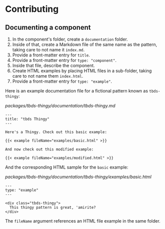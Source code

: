 # Contributing

## Documenting a component

1. In the component's folder, create a `documentation` folder.
1. Inside of that, create a Markdown file of the same name as the pattern,
   taking care to not name it `index.md`.
1. Provide a front-matter entry for `title`.
1. Provide a front-matter entry for `type: "component"`.
1. Inside that file, describe the component.
1. Create HTML examples by placing HTML files in a sub-folder, taking care to
   not name them `index.html`.
1. Provide a front-matter entry for `type: "example"`.

Here is an example documentation file for a fictional pattern known as
`tbds-thingy`:

*packages/tbds-thingy/documentation/tbds-thingy.md*
```
---
title: "tbds Thingy"
---

Here's a Thingy. Check out this basic example:

{{< example fileName="examples/basic.html" >}}

And now check out this modified example:

{{< example fileName="examples/modified.html" >}}

```

And the corresponding HTML sample for the `basic` example:

*packages/tbds-thingy/documentation/tbds-thingy/examples/basic.html*
```
---
type: "example"
---

<div class="tbds-thingy">
  This thingy pattern is great, 'amirite?
</div>

```

The `fileName` argument references an HTML file example in the same folder.
